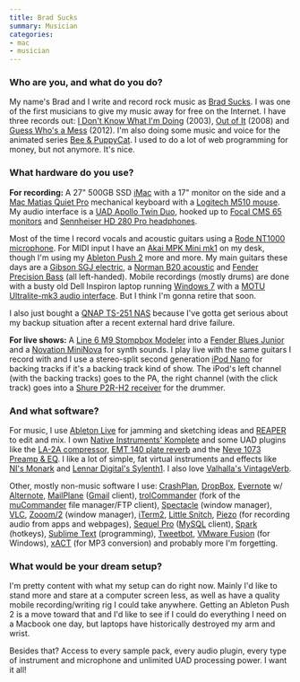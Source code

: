 ```yaml
---
title: Brad Sucks
summary: Musician
categories:
- mac
- musician
---
```


### Who are you, and what do you do?

My name's Brad and I write and record rock music as [Brad Sucks](http://www.bradsucks.net/ "Brad's website."). I was one of the first musicians to give my music away for free on the Internet. I have three records out: [I Don't Know What I'm Doing](http://www.bradsucks.net/albums/i_dont_know/ "Brad's album from 2003.") (2003), [Out of It](http://www.bradsucks.net/albums/out_of_it/ "Brad's album from 2008.") (2008) and [Guess Who's a Mess](http://www.bradsucks.net/albums/guess-whos-a-mess/ "Brad's album from 2012.") (2012). I'm also doing some music and voice for the animated series [Bee & PuppyCat](http://beeandpuppycat.cartoonhangover.com/ "The Bee & PuppyCat site."). I used to do a lot of web programming for money, but not anymore. It's nice.

### What hardware do you use?

**For recording:** A 27" 500GB SSD [iMac][] with a 17" monitor on the side and a [Mac Matias Quiet Pro][quiet-pro-mac] mechanical keyboard with a [Logitech M510 mouse][m510]. My audio interface is a [UAD Apollo Twin Duo][apollo-twin], hooked up to [Focal CMS 65 monitors][cms-65] and [Sennheiser HD 280 Pro headphones][hd-280-pro].
 
Most of the time I record vocals and acoustic guitars using a [Rode NT1000 microphone][nt1000]. For MIDI input I have an [Akai MPK Mini mk1][mpk-mini] on my desk, though I'm using my [Ableton Push 2][push] more and more. My main guitars these days are a [Gibson SGJ electric][sgj], a [Norman B20 acoustic][b20] and [Fender Precision Bass][precision-bass] (all left-handed). Mobile recordings (mostly drums) are done with a busty old Dell Inspiron laptop running [Windows 7][windows-7] with a [MOTU Ultralite-mk3 audio interface][ultralite-mk3]. But I think I'm gonna retire that soon.
 
I also just bought a [QNAP TS-251 NAS][ts-251] because I've gotta get serious about my backup situation after a recent external hard drive failure.
 
**For live shows:** A [Line 6 M9 Stompbox Modeler][m9-stompbox-modeler] into a [Fender Blues Junior][blues-junior-iii] and a [Novation MiniNova][mininova] for synth sounds. I play live with the same guitars I record with and I use a stereo-split second generation [iPod Nano][ipod-nano] for backing tracks if it's a backing track kind of show. The iPod's left channel (with the backing tracks) goes to the PA, the right channel (with the click track) goes into a [Shure P2R-H2 receiver][p2r-h2] for the drummer.

### And what software?

For music, I use [Ableton Live][live] for jamming and sketching ideas and [REAPER][] to edit and mix. I own [Native Instruments' Komplete][komplete] and some UAD plugins like the [LA-2A compressor][la-2a], [EMT 140 plate reverb][140] and the [Neve 1073 Preamp & EQ][1073-preamp-and-eq]. I like a lot of simple, fat virtual instruments and effects like [NI's Monark][monark] and [Lennar Digital's Sylenth1][sylenth1]. I also love [Valhalla's VintageVerb][vintageverb].
 
Other, mostly non-music software I use: [CrashPlan][], [DropBox][], [Evernote][] w/ [Alternote][], [MailPlane][] ([Gmail][] client), [trolCommander][] (fork of the [muCommander][] file manager/FTP client), [Spectacle][] (window manager), [VLC][], [Zooom/2][zooom] (window manager), [iTerm2][], [Little Snitch][little-snitch], [Piezo][] (for recording audio from apps and webpages), [Sequel Pro][sequel-pro] ([MySQL][] client), [Spark][] (hotkeys), [Sublime Text][sublime-text] (programming), [Tweetbot][], [VMware Fusion][vmware-fusion] (for Windows), [xACT][] (for MP3 conversion) and probably more I'm forgetting.

### What would be your dream setup?

I'm pretty content with what my setup can do right now. Mainly I'd like to stand more and stare at a computer screen less, as well as have a quality mobile recording/writing rig I could take anywhere. Getting an Ableton Push 2 is a move toward that and I'd like to see if I could do everything I need on a Macbook one day, but laptops have historically destroyed my arm and wrist.
 
Besides that? Access to every sample pack, every audio plugin, every type of instrument and microphone and unlimited UAD processing power. I want it all!

[apollo-twin]: https://www.uaudio.com:443/interfaces/apollo-twin.html "A Thunderbolt audio interface."
[b20]: http://www.normanguitars.com/b20.html "An acoustic guitar."
[blues-junior-iii]: https://www.fender.com/guitar-amplifiers/contemporary/blues-junior-iii/product-2230500.html "A guitar amp."
[cms-65]: https://www.focal.com/usa/en/cms/166-cms-65.html "Monitor speakers."
[hd-280-pro]: https://www.amazon.com/Sennheiser-HD-280-Pro-Headphones/dp/B000065BPB "Closed stereo headphones."
[imac]: https://www.apple.com/imac/ "An all-in-one computer."
[ipod-nano]: https://www.apple.com/ipod-nano/ "A small music player."
[m510]: https://www.logitech.com/en-us/product/wireless-mouse-m510 "A wireless mouse."
[m9-stompbox-modeler]: https://line6.com/m9/ "An audio effects box."
[mininova]: https://global.novationmusic.com/synths/mininova "A micro synthesiser."
[mpk-mini]: http://www.akaipro.com/product/mpkmini. "A small music keyboard."
[nt1000]: http://www.rode.com/microphones/nt1000 "A studio condenser microphone."
[p2r-h2]: https://www.amazon.com/Shure-P2R-Hybrid-Bodypack-Receiver/dp/B0002E4Y6K/ "A wireless audio receiver system."
[precision-bass]: http://www.fender.com/products/search.php?section=basses&bodyShape=Precision+Bass® "A bass guitar."
[push]: https://www.ableton.com/en/push/ "Unique music-making hardware."
[quiet-pro-mac]: http://matias.ca/quietpro/mac/ "A quiet computer keyboard."
[sgj]: https://www.gibson.com/Products/Electric-Guitars/SG/Gibson-USA/SGJ.aspx "An electric guitar."
[ts-251]: https://www.qnap.com/i/en/product/model.php?II=142 "A NAS device."
[ultralite-mk3]: http://www.motu.com/products/motuaudio/ultralite-mk3 "An audio interface."
[1073-preamp-and-eq]: https://www.uaudio.com/uad-plugins/equalizers/neve-1073-collection.html "A pre-amp audio plugin."
[140]: http://www.uaudio.com/store/reverbs/emt-140.html "An audio plugin that emulates the 140 reverberator."
[alternote]: http://alternoteapp.com/ "An Evernote app for the Mac."
[crashplan]: https://www.crashplan.com/en-us/ "An online backup service."
[dropbox]: https://www.dropbox.com/ "Online syncing and storage."
[evernote]: https://evernote.com/ "Online software for capturing notes."
[gmail]: https://mail.google.com/mail/ "Web-based email."
[iterm2]: https://iterm2.com/ "An alternative terminal application for Mac OS X."
[komplete]: https://www.native-instruments.com/en/products/komplete/ "An instruments and sound effect collection."
[la-2a]: http://www.uaudio.com/store/compressors-limiters/la-2a.html "An audio plugin that emulates the LA-2A levelling amp."
[little-snitch]: https://www.obdev.at/products/littlesnitch/index.html "Mac firewall software for apps."
[live]: https://www.ableton.com/en/live/ "Musical creation software."
[mailplane]: https://mailplaneapp.com/ "A Mac desktop client for Gmail."
[monark]: https://www.native-instruments.com/en/products/komplete/synths/monark/ "A mono synth plugin."
[mucommander]: http://www.mucommander.com/ "A dual-pane cross-platform file manager."
[mysql]: https://www.mysql.com/ "A relational database server."
[piezo]: https://rogueamoeba.com/piezo/ "A recording app for the Mac."
[reaper]: https://www.reaper.fm/ "A software digital audio workstation."
[sequel-pro]: http://www.sequelpro.com/ "A MySQL GUI for the Mac."
[spark]: https://www.macupdate.com/app/mac/14352/spark "A Mac OS X shortcut mananager."
[spectacle]: https://www.spectacleapp.com/ "A Mac tool for moving and resizing windows."
[sublime-text]: http://www.sublimetext.com/ "A coder's text editor."
[sylenth1]: https://www.lennardigital.com/sylenth1/ "A virtual analog synth plugin."
[trolcommander]: http://trolsoft.ru/en/soft/trolcommander "A dual-pane cross-platform file manager."
[tweetbot]: https://tapbots.com/tweetbot/mac/ "A Twitter client for the Mac."
[vintageverb]: https://valhalladsp.com/shop/reverb/valhalla-vintage-verb/ "A reverb plugin."
[vlc]: http://www.videolan.org/vlc/ "An open-source media player."
[vmware-fusion]: https://www.vmware.com/products/fusion.html "A PC emulator for the Mac."
[windows-7]: https://en.wikipedia.org/wiki/Windows_7 "An operating system."
[xact]: http://xact.scottcbrown.org/ "Audio encoding/decoding software for the Mac."
[zooom]: http://coderage-software.com/zooom/ "A window resizer/mover tool for the Mac."
